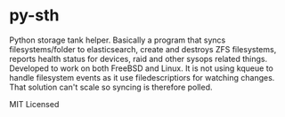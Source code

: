 py-sth
======

Python storage tank helper.  Basically a program that syncs filesystems/folder to elasticsearch, create and destroys ZFS filesystems, reports health status for devices, raid and other sysops related things. Developed to work on both FreeBSD and Linux. It is not using kqueue to handle filesystem events as it use filedescriptiors for watching changes. That solution can't scale so syncing is therefore polled.

MIT Licensed
